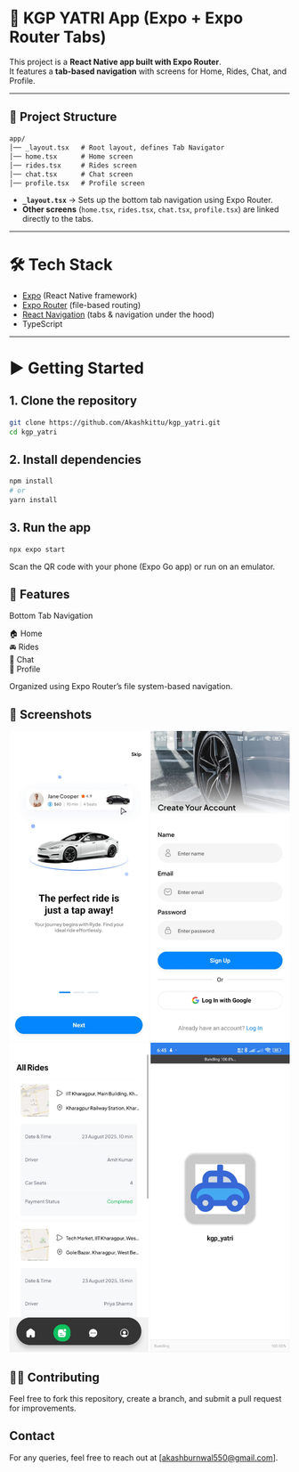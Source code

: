 # 🚖 KGP YATRI App (Expo + Expo Router Tabs)

This project is a **React Native app built with Expo Router**.  
It features a **tab-based navigation** with screens for Home, Rides, Chat, and Profile.  

---

## 📂 Project Structure

```plaintext
app/
│── _layout.tsx   # Root layout, defines Tab Navigator
│── home.tsx      # Home screen
│── rides.tsx     # Rides screen
│── chat.tsx      # Chat screen
│── profile.tsx   # Profile screen
```

- **`_layout.tsx`** → Sets up the bottom tab navigation using Expo Router.  
- **Other screens** (`home.tsx`, `rides.tsx`, `chat.tsx`, `profile.tsx`) are linked directly to the tabs.  

---

# 🛠️ Tech Stack

- [Expo](https://expo.dev/) (React Native framework)  
- [Expo Router](https://expo.github.io/router) (file-based routing)  
- [React Navigation](https://reactnavigation.org/) (tabs & navigation under the hood)  
- TypeScript  

---

# ▶️ Getting Started

## 1. Clone the repository
```bash
git clone https://github.com/Akashkittu/kgp_yatri.git
cd kgp_yatri
```
## 2. Install dependencies
```bash
npm install
# or
yarn install
```

## 3. Run the app
```bash
npx expo start
```
Scan the QR code with your phone (Expo Go app) or run on an emulator.

## 📱 Features
Bottom Tab Navigation

🏠 Home  
🚘 Rides  
💬 Chat  
👤 Profile  

Organized using Expo Router’s file system-based navigation.


## 📸 Screenshots
<p align="center"><img src="https://github.com/Akashkittu/kgp_yatri/blob/main/image_2.jpg?raw=true" width="250"/> <img src="https://github.com/Akashkittu/kgp_yatri/blob/main/_image3.jpg?raw=true" width="250"/> <img src="https://github.com/Akashkittu/kgp_yatri/blob/main/image4.jpg?raw=true" width="250"/> <img src="https://github.com/Akashkittu/kgp_yatri/blob/main/image_1.jpg?raw=true" width="250"/> </p>


## 👨‍💻 Contributing

Feel free to fork this repository, create a branch, and submit a pull request for improvements.


## Contact

For any queries, feel free to reach out at [akashburnwal550@gmail.com].
